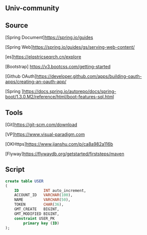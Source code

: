 ## Univ-community

## Source
[Spring Document]https://spring.io/guides

[Spring Web]https://spring.io/guides/gs/serving-web-content/

[es]https://elqstricseqrch.cn/explore

[Bootstrap] https://v3.bootcss.com/getting-started

[Github OAuth]https://developer.github.com/apps/building-oauth-apps/creating-an-oauth-app/

[Spring ]https://docs.spring.io/autorepo/docs/spring-boot/1.3.0.M2/reference/html/boot-features-sql.html

## Tools
[Git]https://git-scm.com/download

[VP]https://www.visual-paradigm.com

[OKHttps]https://www.jianshu.com/p/ca8a982a116b

[Flyway]https://flywaydb.org/getstarted/firststeps/maven

## Script
```sql
create table USER
(
    ID           INT auto_increment,
    ACCOUNT_ID   VARCHAR(100),
    NAME         VARCHAR(50),
    TOKEN        CHAR(36),
    GMT_CREATE   BIGINT,
    GMT_MODIFIED BIGINT,
    constraint USER_PK
        primary key (ID)
);


```
